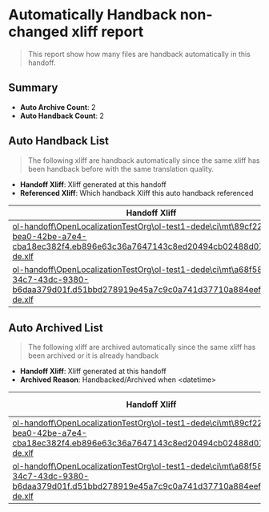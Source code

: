 # Automatically Handback non-changed xliff report
> This report show how many files are handback automatically in this handoff.

## Summary
* **Auto Archive Count**: 2
* **Auto Handback Count**: 2

## Auto Handback List
> The following xliff are handback automatically since the same xliff has been handback before with the same translation quality.

* **Handoff Xliff**: Xliff generated at this handoff
* **Referenced Xliff**: Which handback Xliff this auto handback referenced

| Handoff Xliff | Referenced Xliff | 
| --- | --- | 
| [ol-handoff\OpenLocalizationTestOrg\ol-test1-dede\ci\mt\89cf222c-bea0-42be-a7e4-cba18ec382f4.eb896e63c36a7647143c8ed20494cb02488d07ea.de-de.xlf](https://github.com/OpenLocalizationTestOrg/ol-test1-handoff/blob/f990da7e7ec35c1ec0376fcdcb6eb5b31f036f3c/ol-handoff/OpenLocalizationTestOrg/ol-test1-dede/ci/mt/89cf222c-bea0-42be-a7e4-cba18ec382f4.eb896e63c36a7647143c8ed20494cb02488d07ea.de-de.xlf) | [ol-handback\OpenLocalizationTestOrg\ol-test1-dede\ci\ht\89cf222c-bea0-42be-a7e4-cba18ec382f4.eb896e63c36a7647143c8ed20494cb02488d07ea.de-de.xlf](https://github.com/OpenLocalizationTestOrg/ol-test1-handback/blob/36b483a394dc741b751eb3cc759ea38aca9f93ce/ol-handback/OpenLocalizationTestOrg/ol-test1-dede/ci/ht/89cf222c-bea0-42be-a7e4-cba18ec382f4.eb896e63c36a7647143c8ed20494cb02488d07ea.de-de.xlf) | 
| [ol-handoff\OpenLocalizationTestOrg\ol-test1-dede\ci\mt\a68f5871-34c7-43dc-9380-b6daa379d01f.d51bbd278919e45a7c9c0a741d37710a884eefe3.de-de.xlf](https://github.com/OpenLocalizationTestOrg/ol-test1-handoff/blob/f990da7e7ec35c1ec0376fcdcb6eb5b31f036f3c/ol-handoff/OpenLocalizationTestOrg/ol-test1-dede/ci/mt/a68f5871-34c7-43dc-9380-b6daa379d01f.d51bbd278919e45a7c9c0a741d37710a884eefe3.de-de.xlf) | [ol-handback\OpenLocalizationTestOrg\ol-test1-dede\ci\ht\a68f5871-34c7-43dc-9380-b6daa379d01f.d51bbd278919e45a7c9c0a741d37710a884eefe3.de-de.xlf](https://github.com/OpenLocalizationTestOrg/ol-test1-handback/blob/36b483a394dc741b751eb3cc759ea38aca9f93ce/ol-handback/OpenLocalizationTestOrg/ol-test1-dede/ci/ht/a68f5871-34c7-43dc-9380-b6daa379d01f.d51bbd278919e45a7c9c0a741d37710a884eefe3.de-de.xlf) | 

## Auto Archived List
> The following xliff are archived automatically since the same xliff has been archived or it is already handback

* **Handoff Xliff**: Xliff generated at this handoff
* **Archived Reason**: Handbacked/Archived when &lt;datetime&gt;

| Handoff Xliff | Archived Reason | 
| --- | --- | 
| [ol-handoff\OpenLocalizationTestOrg\ol-test1-dede\ci\mt\89cf222c-bea0-42be-a7e4-cba18ec382f4.eb896e63c36a7647143c8ed20494cb02488d07ea.de-de.xlf](https://github.com/OpenLocalizationTestOrg/ol-test1-handoff/blob/f990da7e7ec35c1ec0376fcdcb6eb5b31f036f3c/ol-handoff/OpenLocalizationTestOrg/ol-test1-dede/ci/mt/89cf222c-bea0-42be-a7e4-cba18ec382f4.eb896e63c36a7647143c8ed20494cb02488d07ea.de-de.xlf) | Archived when 17/01/03 08:46 | 
| [ol-handoff\OpenLocalizationTestOrg\ol-test1-dede\ci\mt\a68f5871-34c7-43dc-9380-b6daa379d01f.d51bbd278919e45a7c9c0a741d37710a884eefe3.de-de.xlf](https://github.com/OpenLocalizationTestOrg/ol-test1-handoff/blob/f990da7e7ec35c1ec0376fcdcb6eb5b31f036f3c/ol-handoff/OpenLocalizationTestOrg/ol-test1-dede/ci/mt/a68f5871-34c7-43dc-9380-b6daa379d01f.d51bbd278919e45a7c9c0a741d37710a884eefe3.de-de.xlf) | Handbacked | 

